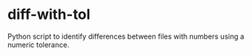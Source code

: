 # diff-with-tol
Python script to identify differences between files with numbers using a numeric tolerance.
